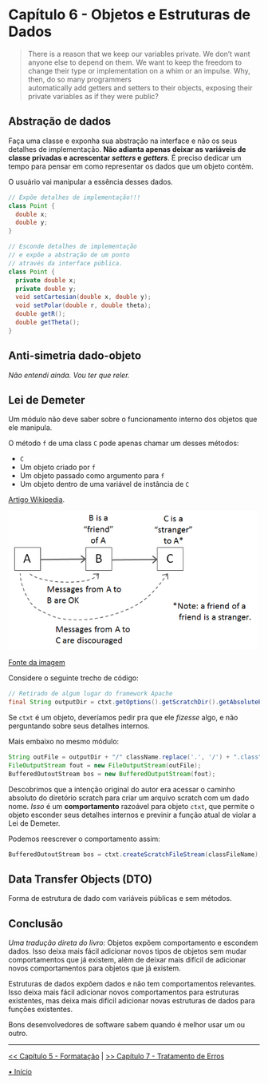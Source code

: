 # Capítulo 6 - Objetos e Estruturas de Dados

> There is a reason that we keep our variables private. We don’t want anyone else 
> to depend on them. We want to keep the freedom to change their type or
> implementation on a whim or an impulse. Why, then, do so many programmers  
> automatically add getters and setters to their objects, exposing their private 
> variables as if they were public?

## Abstração de dados

Faça uma classe e exponha sua abstração na interface e não os seus detalhes 
de implementação. **Não adianta apenas deixar as variáveis de classe privadas 
e acrescentar _setters_ e _getters_**. É preciso dedicar um tempo para pensar
em como representar os dados que um objeto contém.

O usuário vai manipular a essência desses dados.

```java
// Expõe detalhes de implementação!!!
class Point {
  double x;
  double y;
}
```

```java
// Esconde detalhes de implementação 
// e expõe a abstração de um ponto 
// através da interface pública.
class Point {
  private double x;
  private double y;
  void setCartesian(double x, double y);
  void setPolar(double r, double theta);
  double getR();
  double getTheta();
}
```

## Anti-simetria dado-objeto
_Não entendi ainda. Vou ter que reler._

## Lei de Demeter
Um módulo não deve saber sobre o funcionamento interno dos objetos que ele 
manipula.

O método `f` de uma class `C` pode apenas chamar um desses métodos:
- `C`
- Um objeto criado por `f`
- Um objeto passado como argumento para `f`
- Um objeto dentro de uma variável de instância de `C`

[Artigo Wikipedia](https://en.wikipedia.org/wiki/Law_of_Demeter).

<img src="law-of-demeter.png" width="500">

[Fonte da imagem](https://betterprogramming.pub/demeters-law-don-t-talk-to-strangers-87bb4af11694#:~:text=Demeter's%20law%20is%20known%20as,talk%20to%20your%20immediate%20friends.)


Considere o seguinte trecho de código:
```java
// Retirado de algum lugar do framework Apache
final String outputDir = ctxt.getOptions().getScratchDir().getAbsolutePath();
```

Se `ctxt` é um objeto, deveríamos pedir pra que ele _fizesse_ algo, e não 
perguntando sobre seus detalhes internos.

Mais embaixo no mesmo módulo:

```java
String outFile = outputDir + "/" className.replace('.', '/') + ".class";
FileOutputStream fout = new FileOutputStream(outFile);
BufferedOutoutStream bos = new BufferedOutputStream(fout);
```

Descobrimos que a intenção original do autor era acessar o caminho absoluto do
diretório scratch para criar um arquivo scratch com um dado nome. _Isso_ é um 
**comportamento** razoável para objeto `ctxt`, que permite o objeto esconder
seus detalhes internos e previnir a função atual de violar a Lei de Demeter.

Podemos reescrever o comportamento assim:
```java
BufferedOutoutStream bos = ctxt.createScratchFileStream(classFileName);
```


## Data Transfer Objects (DTO)
Forma de estrutura de dado com variáveis públicas e sem métodos.

## Conclusão

_Uma tradução direta do livro:_
Objetos expõem comportamento e escondem dados. Isso deixa mais fácil adicionar 
novos tipos de objetos sem mudar comportamentos que já existem, além de deixar mais difícil de adicionar novos comportamentos para objetos que já existem.

Estruturas de dados expõem dados e não tem comportamentos relevantes. Isso deixa mais fácil adicionar novos comportamentos para estruturas existentes, mas deixa mais difícil adicionar novas estruturas de dados para funções existentes.

Bons desenvolvedores de software sabem quando é melhor usar um ou outro.


---
[<< Capítulo 5 - Formatação](./../chap5_Formatting/README.md) 
|
[>> Capítulo 7 - Tratamento de Erros](./../chap7_ErrorHandling/README.md)

[• Início](../../README.md)
